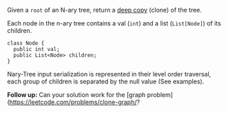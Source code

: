 Given a `root` of an N-ary tree, return a [deep copy](https://en.wikipedia.org/wiki/Object_copying#Deep_copy) (clone) of the tree.

Each node in the n-ary tree contains a val (`int`) and a list (`List[Node]`) of its children.

```
class Node {
  public int val;
  public List<Node> children;
}
```

Nary-Tree input serialization is represented in their level order traversal, each group of children is separated by the null value (See examples).

**Follow up:** Can your solution work for the [graph problem](https://leetcode.com/problems/clone-graph/?